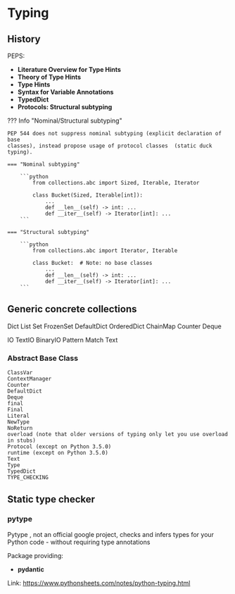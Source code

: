 # Typing

## History

PEPS:

- **Literature Overview for Type Hints** <badge-pep nr='482'></badge-pep>
- **Theory of Type Hints** <badge-pep nr='483'></badge-pep>
- **Type Hints** <badge-pep nr='484'></badge-pep> <badge-stars repo='python/typing'></badge-stars>
- **Syntax for Variable Annotations** <badge-pep nr='526'></badge-pep>
- **TypedDict** <badge-pep nr='589'></badge-pep>
- **Protocols: Structural subtyping** <badge-pep nr='544'></badge-pep>

??? Info "Nominal/Structural subtyping"

    PEP 544 does not suppress nominal subtyping (explicit declaration of base
    classes), instead propose usage of protocol classes  (static duck typing).

    === "Nominal subtyping"

        ```python
            from collections.abc import Sized, Iterable, Iterator

            class Bucket(Sized, Iterable[int]):
                ...
                def __len__(self) -> int: ...
                def __iter__(self) -> Iterator[int]: ...
        ```

    === "Structural subtyping"

        ```python
            from collections.abc import Iterator, Iterable

            class Bucket:  # Note: no base classes
                ...
                def __len__(self) -> int: ...
                def __iter__(self) -> Iterator[int]: ...
        ```


## Generic concrete collections

Dict
List
Set
FrozenSet
DefaultDict
OrderedDict
ChainMap
Counter
Deque

IO
TextIO
BinaryIO
Pattern
Match
Text

### Abstract Base Class



    ClassVar
    ContextManager
    Counter
    DefaultDict
    Deque
    final
    Final
    Literal
    NewType
    NoReturn
    overload (note that older versions of typing only let you use overload in stubs)
    Protocol (except on Python 3.5.0)
    runtime (except on Python 3.5.0)
    Text
    Type
    TypedDict
    TYPE_CHECKING


## Static type checker

### pytype

Pytype <badge-stars repo='google/pytype'></badge-stars> <badge-doc
href='https://google.github.io/pytype'></badge-doc>, not an official google project, checks and infers types for your Python code - without requiring type annotations


Package providing:

- <b>pydantic</b> <badge-stars repo='samuelcolvin/pydantic'></badge-stars> <badge-doc
href="https://pydantic-docs.helpmanual.io/"></badge-doc>

Link: https://www.pythonsheets.com/notes/python-typing.html
